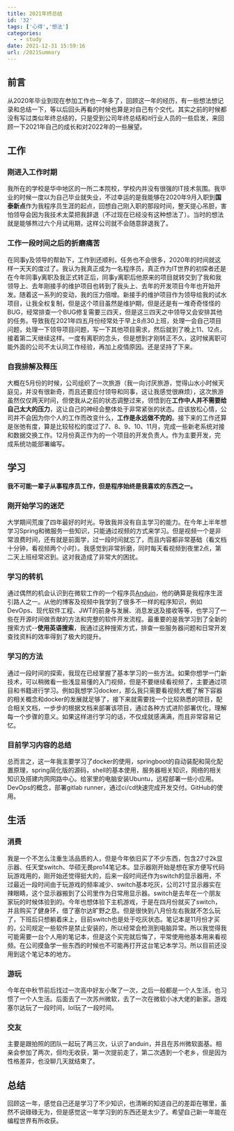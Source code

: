 ```yaml
---
title: 2021年终总结
id: '32'
tags: ['心得','想法']
categories:
  - - study
date: 2021-12-31 15:59:16
url: /2021Summary
---
```


## 前言
 从2020年毕业到现在参加工作也一年多了，回顾这一年的经历，有一些想法想记录和总结一下，等以后回头再看的时候也算是对自己有个交代。其实之前的时候都没有写过类似年终总结的，只是受到公司年终总结和it行业人员的一些启发，来回顾一下2021年自己的成长和对2022年的一些展望。
 ## 工作
 
 ### 刚进入工作时期
 我所在的学校是华中地区的一所二本院校，学校内并没有很强的IT技术氛围。我毕业的时候一度以为自己毕业就失业，不过幸运的是我能够在2020年9月入职到**国泰新点**作为我程序员生涯的起点，回想自己刚入职的那段时间，整天提心吊胆，害怕领导会因为我技术太菜把我辞退（不过现在已经没有这种想法了）。当时的想法就是能够熬过六个月试用期，这样公司就不会随意辞退我了。   
 
 ### 工作一段时间之后的折磨痛苦
 在同事y及领导的帮助下，工作到还顺利，任务也不会很多，2020年的时间就这样一天天的度过了。我认为我真正成为一名程序员，真正作为IT世界的初探者还是在今年同事y离职及我正式转正后，同事y离职后他原来的项目就转交到了我和我领导上、去年刚接手的维护项目也转到了我头上、去年的开发项目今年也开始开发。随着这一系列的变动，我的压力倍增。新接手的维护项目作为领导给我的试水项目，让我全权复制，但是这个项目虽然是维护期，但是还是有一堆奇奇怪怪的BUG，经常排查一个BUG修复需要三四天，但是这三四天之中领导又会安排其他的任务。导致我在2021年四五月份经常处于早上8点30上班，处理一会自己项目问题，处理一下领导项目问题，写一下其他项目需求，然后就到了晚上11、12点，接着第二天继续这样。一度有离职的念头，但是想到才刚转正不久，这时候离职可能外面的公司不太认同工作经验，再加上疫情原因。还是坚持了下来。  
 
 ### 自我排解及释压
 大概在5月份的时候，公司组织了一次旅游（我一向讨厌旅游，觉得山水小时候天庭见，并没有很新奇，而且还要应付领导和同事，这让我感觉很麻烦），这次旅游虽然仅仅两天时间，但使我从之前的状态调整过来，领悟到在**工作中人并不需要给自己太大的压力**，这让自己的神经会整体处于非常紧张的状态。应该放松心情，公司并不会因为你个人的工作而改变什么，**工作是永远做不完的**。接下来的工作还算是张弛有度，算是比较轻松的度过了7、8、9、10、11月，完成一些新老系统对接和数据交换工作。12月份真正作为的一个项目的开发负责人。作为主要开发，完成系统功能部署编写。

## 学习

**我不可能一辈子从事程序员工作，但是程序始终是我喜欢的东西之一。**

### 刚开始学习的迷茫
大学期间荒废了四年最好的时光。导致我并没有自主学习的能力。在今年上半年想学习Spring和微服务一些知识，只能通过视频的方式来学习。但是视频一个是非常浪费时间，还有就是前面学，过一段时间就忘了，而且内容都非常基础（看文档十分钟，看视频两个小时）。我感觉到非常折磨，同时每天看视频到夜里2点，第二天上班经常迟到。这对我造成了非常大的困扰。

### 学习的转机
通过偶然的机会认识到在微软工作的一个程序员[Anduin](https://anduin.aiursoft.com/?p=1)，他的确算是我程序生涯引路人之一。从他的博客及视频中我学到了很多不一样的程序知识，例如DevOps、现代软件工程、JWT的前身与发展、消息发送及接收等等，也学习了一些在开源时间做贡献的方法和完整的软件开发流程。最重要的是我学习到了全新的搜索方式--**使用英语搜索**，我通过这种搜索方式，排查一些服务器问题和日常开发查找资料的效率得到了极大的提升。

### 学习的方法
通过一段时间的探索，我现在已经掌握了基本学习的一些方法。如果你想学一门新技术，可以稍微看一些浅显易懂的入门视频，但是不要继续看视频了，主要通过项目和书籍进行学习。例如我想学习docker，那么我只需要看视频大概了解下容器的相关概念和docker的发展就足够了，接下来就需要找一个比较熟悉的项目，配合相关文档，一步步的根据文档来部署该项目，通过各种方式进阶部署优化，理解每一个步骤的意义。如果这样进行学习的话，不仅成就感满满，而且非常容易记忆。

### 目前学习内容的总结
总而言之，这一年我主要学习了docker的使用，springboot的自动装配和简化配置原理，spring简化版的源码，shell的基本使用，服务器相关知识，网络的相关知识及搭建内网网路中心。给家里的电脑安装Ubuntu，远程部署一些小应用。DevOps的概念，部署gitlab runner，通过ci/cd快速完成开发交付。GitHub的使用。

## 生活

### 消费

我是一个不怎么注重生活品质的人，但是今年依旧买了不少东西，包含27寸2k显示器、任天堂switch、华硕无畏pro14笔记本。显示器刚开始是想在家方便写代码玩游戏用的，刚开始还觉得挺大的，后来一段时间还作为switch的显示器用，不过最近一段时间由于玩游戏的频率减少、switch基本吃灰，公司21寸显示器实在辣眼睛，这个显示器搬到了公司里作为日常用显示器。switch是去年在一个朋友家玩的时候体验到的。今年也想体验下主机游戏，于是在四月份就买了switch，并且购买了健身环，借了塞尔达旷野之息。但是很快到八月份左右我就不怎么玩了，下班后只想躺着床上，目前switch也是处于吃灰状态。笔记本是11月份才买的，公司规定一些软件是禁止安装的，所以经常会检测到电脑异常。所以我觉得我可能需要一台个人用的笔记本，但是这个买完就后悔了，平常使用他基本用来看视频。在公司摸鱼学一些东西的时候也不可能再打开这台笔记本学习。所以目前还没用到这个笔记本的地方。

### 游玩

今年在中秋节前后找过一次高中好友小聚了一次，之后一般都是一个人生活，也习惯了一个人生活。后面去了一次苏州微软，去了一次在微软小冰大佬的新家。游戏塞尔达玩了一段时间，lol玩了一段时间。

### 交友

主要是跟拍照的团队一起玩了两三次，认识了anduin，并且在苏州微软面基。相亲会参加了两次，但均无收获，第一次提前走了，第二次遇到一个老乡，但是因为性格差异，也没聊几天就结束了。

## 总结

回顾这一年，感觉自己还是学习了不少知识，也清晰的知道自己的差距在哪里，虽然不说碌碌无为，但是感觉这一年学习到的东西还是太少了。希望自己新一年能在编程世界有所收获。